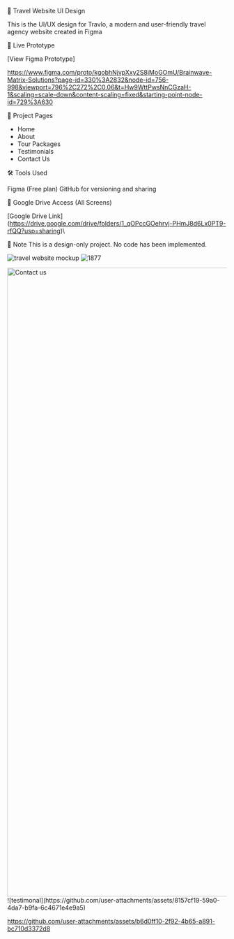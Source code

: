 🚀 Travel Website UI Design 


This is the UI/UX design for Travlo, a modern and user-friendly travel agency website created in Figma

 🔗 Live Prototype
 
 [View Figma Prototype]
 
https://www.figma.com/proto/kgobhNjvpXxy2S8jMoGOmU/Brainwave-Matrix-Solutions?page-id=330%3A2832&node-id=756-998&viewport=796%2C272%2C0.06&t=Hw9WttPwsNnCGzaH-1&scaling=scale-down&content-scaling=fixed&starting-point-node-id=729%3A630


 📁 Project Pages
- Home
- About
- Tour Packages
- Testimonials
- Contact Us
  
🛠️ Tools Used

Figma (Free plan)
GitHub for versioning and sharing

📎 Google Drive Access (All Screens)

[Google Drive Link]
(https://drive.google.com/drive/folders/1_qOPccGOehrvj-PHmJ8d6Lx0PT9-rfQQ?usp=sharing)\

💬 Note
This is a design-only project. No code has been implemented.

![travel website mockup](https://github.com/user-attachments/assets/0187a8f1-96bd-4945-9fba-cf5810d038e8)
![1877](https://github.com/user-attachments/assets/d15b2de7-4a58-4a57-9660-5ca053d5a647)

<img width="1440" alt="Contact us" src="https://github.com/user-attachments/assets/047038c8-4353-423b-ae67-5cf6a05f5627" />
![testimonal](https://github.com/user-attachments/assets/8157cf19-59a0-4da7-b9fa-6c4671e4e9a5)


https://github.com/user-attachments/assets/b6d0ff10-2f92-4b65-a891-bc710d3372d8

